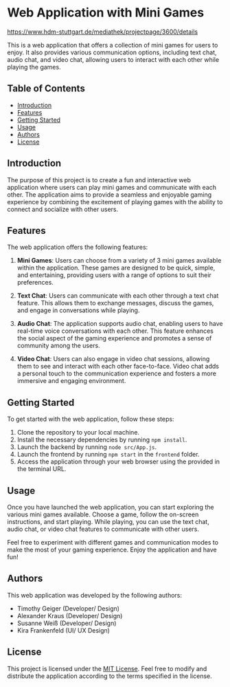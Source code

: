 # Web Application with Mini Games

https://www.hdm-stuttgart.de/mediathek/projectpage/3600/details

This is a web application that offers a collection of mini games for users to enjoy. It also provides various communication options, including text chat, audio chat, and video chat, allowing users to interact with each other while playing the games.

## Table of Contents
- [Introduction](#introduction)
- [Features](#features)
- [Getting Started](#getting-started)
- [Usage](#usage)
- [Authors](#authors)
- [License](#license)

## Introduction

The purpose of this project is to create a fun and interactive web application where users can play mini games and communicate with each other. The application aims to provide a seamless and enjoyable gaming experience by combining the excitement of playing games with the ability to connect and socialize with other users.

## Features

The web application offers the following features:

1. **Mini Games**: Users can choose from a variety of 3 mini games available within the application. These games are designed to be quick, simple, and entertaining, providing users with a range of options to suit their preferences.

2. **Text Chat**: Users can communicate with each other through a text chat feature. This allows them to exchange messages, discuss the games, and engage in conversations while playing.

3. **Audio Chat**: The application supports audio chat, enabling users to have real-time voice conversations with each other. This feature enhances the social aspect of the gaming experience and promotes a sense of community among the users.

4. **Video Chat**: Users can also engage in video chat sessions, allowing them to see and interact with each other face-to-face. Video chat adds a personal touch to the communication experience and fosters a more immersive and engaging environment.

## Getting Started

To get started with the web application, follow these steps:

1. Clone the repository to your local machine.
2. Install the necessary dependencies by running `npm install`.
3. Launch the backend by running `node src/App.js`.
4. Launch the frontend by running `npm start` in the `frontend` folder.
5. Access the application through your web browser using the provided in the terminal URL.

## Usage

Once you have launched the web application, you can start exploring the various mini games available. Choose a game, follow the on-screen instructions, and start playing. While playing, you can use the text chat, audio chat, or video chat features to communicate with other users.

Feel free to experiment with different games and communication modes to make the most of your gaming experience. Enjoy the application and have fun!

## Authors

This web application was developed by the following authors:

- Timothy Geiger (Developer/ Design)
- Alexander Kraus (Developer/ Design)
- Susanne Weiß (Developer/ Design)
- Kira Frankenfeld (UI/ UX Design)

## License

This project is licensed under the [MIT License](LICENSE). Feel free to modify and distribute the application according to the terms specified in the license.
